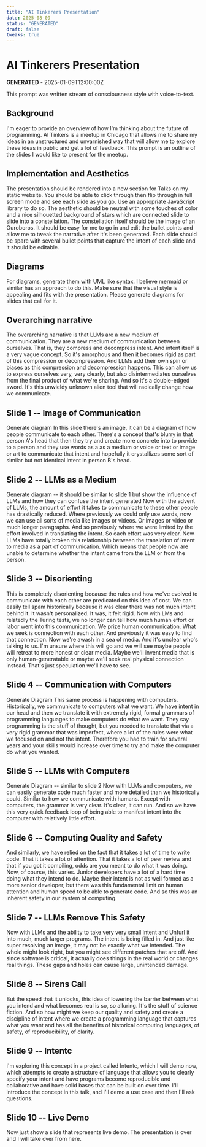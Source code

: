 ```yaml
---
title: "AI Tinkerers Presentation"
date: 2025-08-09
status: "GENERATED"
draft: false
tweaks: true
---
```


# AI Tinkerers Presentation

**GENERATED** - 2025-01-09T12:00:00Z

This prompt was written stream of consciousness style with voice-to-text.

## Background
I'm eager to provide an overview of how I'm thinking about the future of programming. AI Tinkers is a meetup in Chicago that allows me to share my ideas in an unstructured and unvarnished way that will allow me to explore these ideas in public and get a lot of feedback. This prompt is an outline of the slides I would like to present for the meetup.


## Implementation and Aesthetics 
The presentation should be rendered into a new section for Talks on my static website. You should be able to click through then flip through in full screen mode and see each slide as you go. Use an appropriate JavaScript library to do so. The aesthetic should be neutral with some touches of color and a nice silhouetted background of stars which are connected slide to slide into a constellation. The constellation itself should be the image of an Ouroboros. It should be easy for me to go in and edit the bullet points and allow me to tweak the narrative after it's been generated. Each slide should be spare with several bullet points that capture the intent of each slide and it should be editable. 


## Diagrams
For diagrams, generate them with UML like syntax. I believe mermaid or similar has an approach to do this. Make sure that the visual style is appealing and fits with the presentation. Please generate diagrams for slides that call for it. 


## Overarching narrative 
The overarching narrative is that LLMs are a new medium of communication. They are a new medium of communication between ourselves. That is, they compress and decompress intent. And intent itself is a very vague concept. So it's amorphous and then it becomes rigid as part of this compression or decompression. And LLMs add their own spin or biases as this compression and decompression happens. This can allow us to express ourselves very, very clearly, but also disintermediates ourselves from the final product of what we're sharing. And so it's a double-edged sword. It's this unwieldy unknown alien tool that will radically change how we communicate.

## Slide 1 -- Image of Communication
Generate diagram
In this slide there's an image, it can be a diagram of how people communicate to each other. There's a concept that's blurry in that person A's head that then they try and create more concrete into to provide to a person and they use words as a as a medium or voice or text or image or art to communicate that intent and hopefully it crystallizes some sort of similar but not identical intent in person B's head.

## Slide 2 -- LLMs as a Medium
Generate diagram -- it should be similar to slide 1 but show the influence of LLMs and how they can confuse the intent generated
Now with the advent of LLMs, the amount of effort it takes to communicate to these other people has drastically reduced. Where previously we could only use words, now we can use all sorts of media like images or videos. Or images or video or much longer paragraphs. And so previously where we were limited by the effort involved in translating the intent. So each effort was very clear. Now LLMs have totally broken this relationship between the translation of intent to media as a part of communication. Which means that people now are unable to determine whether the intent came from the LLM or from the person.

## Slide 3 -- Disorienting
This is completely disorienting because the rules and how we've evolved to communicate with each other are predicated on this idea of cost. We can easily tell spam historically because it was clear there was not much intent behind it. It wasn't personalized. It was, it felt rigid. Now with LMs and relatedly the Turing tests, we no longer can tell how much human effort or labor went into this communication. We prize human communication. What we seek is connection with each other. And previously it was easy to find that connection. Now we're awash in a sea of media. And it's unclear who's talking to us. I'm unsure where this will go and we will see maybe people will retreat to more honest or clear media. Maybe we'll invent media that is only human-generatable or maybe we'll seek real physical connection instead. That's just speculation we'll have to see.

## Slide 4 -- Communication with Computers
Generate Diagram
This same process is happening with computers. Historically, we communicate to computers what we want. We have intent in our head and then we translate it with extremely rigid, formal grammars of programming languages to make computers do what we want. They say programming is the stuff of thought, but you needed to translate that via a very rigid grammar that was imperfect, where a lot of the rules were what we focused on and not the intent. Therefore you had to train for several years and your skills would increase over time to try and make the computer do what you wanted.

## Slide 5 -- LLMs with Computers
Generate Diagram -- similar to slide 2
Now with LLMs and computers, we can easily generate code much faster and more detailed than we historically could. Similar to how we communicate with humans. Except with computers, the grammar is very clear. It's clear, it can run. And so we have this very quick feedback loop of being able to manifest intent into the computer with relatively little effort.

## Slide 6 -- Computing Quality and Safety
And similarly, we have relied on the fact that it takes a lot of time to write code. That it takes a lot of attention. That it takes a lot of peer review and that if you got it compiling, odds are you meant to do what it was doing. Now, of course, this varies. Junior developers have a lot of a hard time doing what they intend to do. Maybe their intent is not as well formed as a more senior developer, but there was this fundamental limit on human attention and human speed to be able to generate code. And so this was an inherent safety in our system of computing.

## Slide 7 -- LLMs Remove This Safety
Now with LLMs and the ability to take very very small intent and Unfurl it into much, much larger programs. The intent is being filled in. And just like super resolving an image, it may not be exactly what we intended. The whole might look right, but you might see different patches that are off. And since software is critical, it actually does things in the real world or changes real things. These gaps and holes can cause large, unintended damage.

## Slide 8 -- Sirens Call
But the speed that it unlocks, this idea of lowering the barrier between what you intend and what becomes real is so, so alluring. It's the stuff of science fiction. And so how might we keep our quality and safety and create a discipline of intent where we create a programming language that captures what you want and has all the benefits of historical computing languages, of safety, of reproducibility, of clarity.

## Slide 9 -- Intentc
I'm exploring this concept in a project called Intentc, which I will demo now, which attempts to create a structure of language that allows you to clearly specify your intent and have programs become reproducible and collaborative and have solid bases that can be built on over time. I'll introduce the concept in this talk, and I'll demo a use case and then I'll ask questions.

## Slide 10 -- Live Demo
Now just show a slide that represents live demo. The presentation is over and I will take over from here.